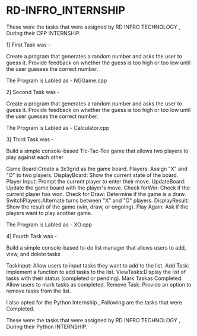 # RD-INFRO_INTERNSHIP
These were the tasks that were assigned by RD INFRO TECHNOLOGY , During their CPP INTERNSHIP.

1] First Task was -

Create a program that generates a random number and asks the
user to guess it. Provide feedback on whether the guess is too
high or too low until the user guesses the correct number.

The Program is Labled as - NGGame.cpp


2] Second Task was -

Create a program that generates a random number and asks the
user to guess it. Provide feedback on whether the guess is too
high or too low until the user guesses the correct number.

The Program is Labled as - Calculator.cpp

3] Third Task was -

Build a simple console-based Tic-Tac-Toe game that
allows two players to play against each other

Game Board:Create a 3x3grid as the game board.
Players: Assign "X" and "O" to two players.
DisplayBoard: Show the current state of the board.
Player Input: Prompt the current player to enter their move.
UpdateBoard: Update the game board with the player's move.
Check forWin: Check if the current player has won.
Check for Draw: Determine if the game is a draw.
SwitchPlayers:Alternate turns between "X" and "O" players.
DisplayResult: Show the result of the game (win, draw, or ongoing).
Play Again: Ask if the players want to play another game.

The Program is Labled as - XO.cpp

4] Fourth Task was -

Build a simple console-based to-do list
manager that allows users to add, view, and
delete tasks

TaskInput: Allow users to input tasks they want to add to the list.
Add Task: Implement a function to add tasks to the list.
ViewTasks:Display the list of tasks with their status (completed or
pending).
Mark Taskas Completed: Allow users to mark tasks as completed.
Remove Task: Provide an option to remove tasks from the list.


I also opted for  the Python Internship , Following are the tasks that were Completed.

These were the tasks that were assigned by RD INFRO TECHNOLOGY , During their Python INTERNSHIP.
